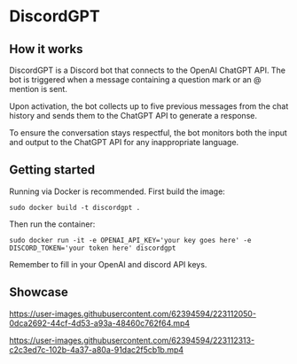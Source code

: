 # DiscordGPT

## How it works
DiscordGPT is a Discord bot that connects to the OpenAI ChatGPT API. The bot is triggered when a message containing a question mark or an @ mention is sent.

Upon activation, the bot collects up to five previous messages from the chat history and sends them to the ChatGPT API to generate a response.

To ensure the conversation stays respectful, the bot monitors both the input and output to the ChatGPT API for any inappropriate language.

## Getting started

Running via Docker is recommended. First build the image:

`sudo docker build -t discordgpt .`

Then run the container:

`sudo docker run -it -e OPENAI_API_KEY='your key goes here' -e DISCORD_TOKEN='your token here' discordgpt`

Remember to fill in your OpenAI and discord API keys.

## Showcase

https://user-images.githubusercontent.com/62394594/223112050-0dca2692-44cf-4d53-a93a-48460c762f64.mp4



https://user-images.githubusercontent.com/62394594/223112313-c2c3ed7c-102b-4a37-a80a-91dac2f5cb1b.mp4

